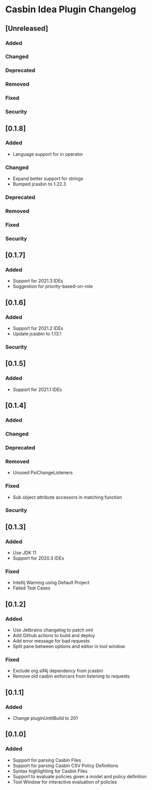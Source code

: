 <!-- Keep a Changelog guide -> https://keepachangelog.com -->

# Casbin Idea Plugin Changelog

## [Unreleased]
### Added

### Changed

### Deprecated

### Removed

### Fixed

### Security
## [0.1.8]
### Added
- Language support for in operator

### Changed
- Expand better support for strings
- Bumped jcasbin to 1.22.3

### Deprecated

### Removed

### Fixed

### Security
## [0.1.7]
### Added
- Support for 2021.3 IDEs
- Suggestion for priority-based-on-role

## [0.1.6]
### Added
- Support for 2021.2 IDEs
- Update jcasbin to 1.13.1


### Security
## [0.1.5]
### Added
- Support for 2021.1 IDEs 

## [0.1.4]
### Added

### Changed

### Deprecated

### Removed
- Unused PsiChangeListeners
### Fixed
- Sub object attribute accessors in matching function
### Security


## [0.1.3]
### Added
- Use JDK 11
- Support for 2020.3 IDEs
### Fixed
- Intellij Warning using Default Project
- Failed Test Cases

## [0.1.2]
### Added
- Use Jetbrains changelog to patch xml
- Add Github actions to build and deploy
- Add error message for bad requests
- Split pane between options and editor in tool window

### Fixed
- Exclude org.slf4j dependency from jcasbin
- Remove old casbin enforcers from listening to requests

## [0.1.1]
### Added
- Change pluginUntilBuild to 201

## [0.1.0]
### Added
- Support for parsing Casbin Files
- Support for parsing Casbin CSV Policy Definitions
- Syntax highlighting for Casbin Files
- Support to evaluate policies given a model and policy definition
- Tool Window for interactive evaluation of policies
